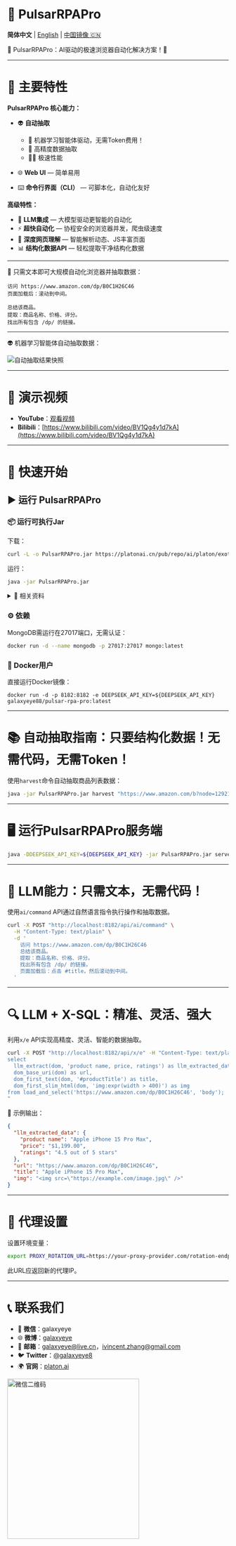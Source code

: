 # 🚀 PulsarRPAPro

**简体中文** | [English](README.md) | [中国镜像 🇨🇳](https://gitee.com/platonai_galaxyeye/exotic)

💖 PulsarRPAPro：AI驱动的极速浏览器自动化解决方案！💖

---

# 🌟 主要特性

**PulsarRPAPro 核心能力：**

* 👽 **自动抽取**
  * 🤖 机器学习智能体驱动，无需Token费用！
  * 🎯 高精度数据抽取
  * 🏃‍♂️ 极速性能

* 🌐 **Web UI** — 简单易用

* ⌨️ **命令行界面（CLI）** — 可脚本化，自动化友好

**高级特性：**

* 🤖 **LLM集成** — 大模型驱动更智能的自动化
* ⚡ **超快自动化** — 协程安全的浏览器并发，爬虫级速度
* 🧠 **深度网页理解** — 智能解析动态、JS丰富页面
* 📊 **结构化数据API** — 轻松提取干净结构化数据

---

🤖 只需文本即可大规模自动化浏览器并抽取数据：

```text
访问 https://www.amazon.com/dp/B0C1H26C46
页面加载后：滚动到中间。

总结该商品。
提取：商品名称、价格、评分。
找出所有包含 /dp/ 的链接。
```

---

👽 机器学习智能体自动抽取数据：

![自动抽取结果快照](docs/assets/images/amazon.png)

---

# 🎥 演示视频

* **YouTube**：[观看视频](https://www.youtube.com/watch?v=qoXbnL4wdtc)
* **Bilibili**：[https://www.bilibili.com/video/BV1Qg4y1d7kA](https://www.bilibili.com/video/BV1Qg4y1d7kA)

---

# 🚀 快速开始

## ▶️ 运行 PulsarRPAPro

### 📦 运行可执行Jar

下载：

```bash
curl -L -o PulsarRPAPro.jar https://platonai.cn/pub/repo/ai/platon/exotic/PulsarRPAPro.jar
```

运行：

```bash
java -jar PulsarRPAPro.jar
```

<details>
<summary>📂 相关资料</summary>

* 🟦 [GitHub Release Download](https://github.com/platonai/PulsarRPA/releases/download/v3.1.0/PulsarRPA.jar)
* 📁 [Mirror / Backup Download](https://platonai.cn/pub/repo/ai/platon/pulsar/)
* 🛠️ [LLM Configuration Guide](docs/config/llm/llm-config.md)
* 🛠️ [Configuration Guide](docs/config.md)

</details>

### ⚙️ 依赖

MongoDB需运行在27017端口，无需认证：

```bash
docker run -d --name mongodb -p 27017:27017 mongo:latest
```

### 🐳 Docker用户

直接运行Docker镜像：

```shell
docker run -d -p 8182:8182 -e DEEPSEEK_API_KEY=${DEEPSEEK_API_KEY} galaxyeye88/pulsar-rpa-pro:latest
```

---

# 📚 自动抽取指南：只要结构化数据！无需代码，无需Token！

使用`harvest`命令自动抽取商品列表数据：

```bash
java -jar PulsarRPAPro.jar harvest "https://www.amazon.com/b?node=1292115011" -diagnose -refresh
```

---

# 🖥️ 运行PulsarRPAPro服务端

```bash
java -DDEEPSEEK_API_KEY=${DEEPSEEK_API_KEY} -jar PulsarRPAPro.jar serve
```

---

# 🧠 LLM能力：只需文本，无需代码！

使用`ai/command` API通过自然语言指令执行操作和抽取数据。

```bash
curl -X POST "http://localhost:8182/api/ai/command" \
  -H "Content-Type: text/plain" \
  -d '
    访问 https://www.amazon.com/dp/B0C1H26C46
    总结该商品。
    提取：商品名称、价格、评分。
    找出所有包含 /dp/ 的链接。
    页面加载后：点击 #title，然后滚动到中间。
  '
```

---

# 🔍 LLM + X-SQL：精准、灵活、强大

利用`x/e` API实现高精度、灵活、智能的数据抽取。

```bash
curl -X POST "http://localhost:8182/api/x/e" -H "Content-Type: text/plain" -d "
select
  llm_extract(dom, 'product name, price, ratings') as llm_extracted_data,
  dom_base_uri(dom) as url,
  dom_first_text(dom, '#productTitle') as title,
  dom_first_slim_html(dom, 'img:expr(width > 400)') as img
from load_and_select('https://www.amazon.com/dp/B0C1H26C46', 'body');
"
```

🔎 示例输出：

```json
{
  "llm_extracted_data": {
    "product name": "Apple iPhone 15 Pro Max",
    "price": "$1,199.00",
    "ratings": "4.5 out of 5 stars"
  },
  "url": "https://www.amazon.com/dp/B0C1H26C46",
  "title": "Apple iPhone 15 Pro Max",
  "img": "<img src=\"https://example.com/image.jpg\" />"
}
```

---

# 🔧 代理设置

设置环境变量：

```bash
export PROXY_ROTATION_URL=https://your-proxy-provider.com/rotation-endpoint
```

此URL应返回新的代理IP。

---

# 📞 联系我们

* 💬 **微信**：galaxyeye
* 🌐 **微博**：[galaxyeye](https://weibo.com/galaxyeye)
* 📧 **邮箱**：[galaxyeye@live.cn](mailto:galaxyeye@live.cn)，[ivincent.zhang@gmail.com](mailto:ivincent.zhang@gmail.com)
* 🐦 **Twitter**：[@galaxyeye8](https://twitter.com/galaxyeye8)
* 🌍 **官网**：[platon.ai](https://platon.ai)

<div style="display: flex;">
  <img src="docs/assets/images/wechat-author.png" width="300" height="365" alt="微信二维码" />
</div>
